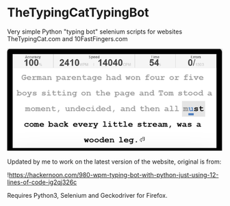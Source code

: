 # TheTypingCatTypingBot
Very simple Python "typing bot" selenium scripts for websites TheTypingCat.com and 10FastFingers.com

![alt text](https://github.com/Lyssers/TheTypingCatTypingBot/blob/master/screenshot.png)

Updated by me to work on the latest version of the website, original is from:

!https://hackernoon.com/980-wpm-typing-bot-with-python-just-using-12-lines-of-code-ig2qj326c


Requires Python3, Selenium and Geckodriver for Firefox.

